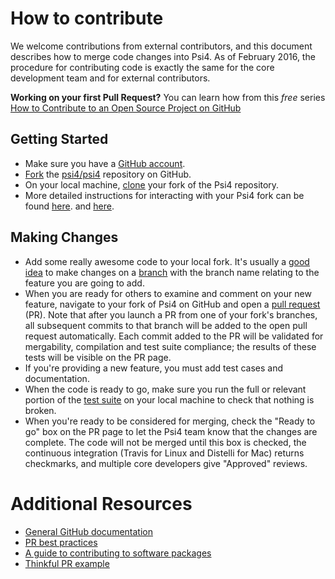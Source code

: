 # How to contribute

We welcome contributions from external contributors, and this document
describes how to merge code changes into Psi4.  As of February 2016, the
procedure for contributing code is exactly the same for the core development
team and for external contributors.

**Working on your first Pull Request?** You can learn how from
this *free* series [How to Contribute to an Open Source Project on
GitHub](https://egghead.io/series/how-to-contribute-to-an-open-source-project-on-github)

## Getting Started

* Make sure you have a [GitHub account](https://github.com/signup/free).
* [Fork](https://help.github.com/articles/fork-a-repo/) the
  [psi4/psi4](https://github.com/psi4/psi4) repository on GitHub.
* On your local machine,
  [clone](https://help.github.com/articles/cloning-a-repository/) your fork of
  the Psi4 repository.
* More detailed instructions for interacting with your Psi4 fork can be found
  [here](http://psicode.org/psi4manual/master/build_obtaining.html#faq-forkpsi4public).
  and [here](http://psicode.org/psi4manual/master/build_obtaining.html#faq-githubworkflow).

## Making Changes

* Add some really awesome code to your local fork.  It's usually a [good
  idea](http://blog.jasonmeridth.com/posts/do-not-issue-pull-requests-from-your-master-branch/)
  to make changes on a
  [branch](https://help.github.com/articles/creating-and-deleting-branches-within-your-repository/)
  with the branch name relating to the feature you are going to add.
* When you are ready for others to examine and comment on your new feature,
  navigate to your fork of Psi4 on GitHub and open a [pull
  request](https://help.github.com/articles/using-pull-requests/) (PR). Note that
  after you launch a PR from one of your fork's branches, all
  subsequent commits to that branch will be added to the open pull request
  automatically.  Each commit added to the PR will be validated for
  mergability, compilation and test suite compliance; the results of these tests
  will be visible on the PR page.
* If you're providing a new feature, you must add test cases and documentation.
* When the code is ready to go, make sure you run the full or relevant portion of the
  [test suite](http://psicode.org/psi4manual/master/build_planning.html#faq-subsettests)
  on your local machine to check that nothing is broken.
* When you're ready to be considered for merging, check the "Ready to go"
  box on the PR page to let the Psi4 team know that the changes are complete.
  The code will not be merged until this box is checked, the continuous
  integration (Travis for Linux and Distelli for Mac) returns checkmarks,
  and multiple core developers give "Approved" reviews.

# Additional Resources

* [General GitHub documentation](https://help.github.com/)
* [PR best practices](http://codeinthehole.com/writing/pull-requests-and-other-good-practices-for-teams-using-github/)
* [A guide to contributing to software packages](http://www.contribution-guide.org)
* [Thinkful PR example](http://www.thinkful.com/learn/github-pull-request-tutorial/#Time-to-Submit-Your-First-PR)

